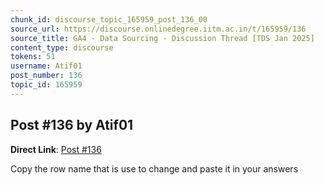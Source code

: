 ```yaml
---
chunk_id: discourse_topic_165959_post_136_00
source_url: https://discourse.onlinedegree.iitm.ac.in/t/165959/136
source_title: GA4 - Data Sourcing - Discussion Thread [TDS Jan 2025]
content_type: discourse
tokens: 51
username: Atif01
post_number: 136
topic_id: 165959
---
```


## Post #136 by Atif01

**Direct Link**: [Post #136](https://discourse.onlinedegree.iitm.ac.in/t/165959/136)

Copy the row name that is use to change and paste it in your answers
